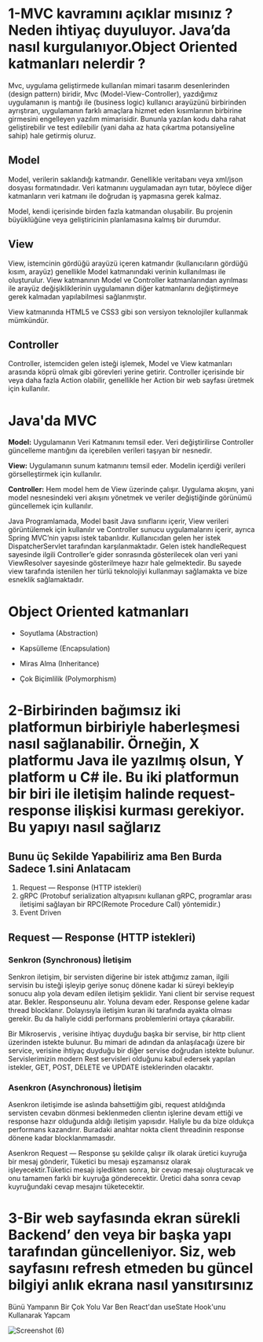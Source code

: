 # 1-MVC kavramını açıklar mısınız ? Neden ihtiyaç duyuluyor. Java’da nasıl kurgulanıyor.Object Oriented katmanları nelerdir ? 

Mvc, uygulama geliştirmede kullanılan mimari tasarım desenlerinden (design pattern) biridir,
Mvc (Model-View-Controller), yazdığımız uygulamanın iş mantığı ile (business logic) kullanıcı arayüzünü birbirinden ayrıştıran, uygulamanın farklı amaçlara hizmet eden kısımlarının birbirine girmesini engelleyen yazılım mimarisidir. Bununla yazılan kodu daha rahat geliştirebilir ve test edilebilir (yani daha az hata çıkartma potansiyeline sahip) hale getirmiş oluruz.

## Model
Model, verilerin saklandığı katmandır. Genellikle veritabanı veya xml/json dosyası formatındadır. Veri katmanını uygulamadan ayrı tutar, böylece diğer katmanların veri katmanı ile doğrudan iş yapmasına gerek kalmaz.

Model, kendi içerisinde birden fazla katmandan oluşabilir. Bu projenin büyüklüğüne veya geliştiricinin planlamasına kalmış bir durumdur.

## View
View, istemcinin gördüğü arayüzü içeren katmandır (kullanıcıların gördüğü kısım, arayüz) genellikle Model katmanındaki verinin kullanılması ile oluşturulur. View katmanının Model ve Controller katmanlarından ayrılması ile arayüz değişikliklerinin uygulamanın diğer katmanlarını değiştirmeye gerek kalmadan yapılabilmesi sağlanmıştır.

View katmanında HTML5 ve CSS3 gibi son versiyon teknolojiler kullanmak mümkündür.

## Controller
Controller, istemciden gelen isteği işlemek, Model ve View katmanları arasında köprü olmak gibi görevleri yerine getirir. Controller içerisinde bir veya daha fazla Action olabilir, genellikle her Action bir web sayfası üretmek için kullanılır.


# Java'da MVC

**Model:** Uygulamanın Veri Katmanını temsil eder. Veri değiştirilirse Controller güncelleme mantığını da içerebilen verileri taşıyan bir nesnedir.

**View:** Uygulamanın sunum katmanını temsil eder. Modelin içerdiği verileri görselleştirmek için kullanılır.

**Controller:** Hem model hem de View üzerinde çalışır. Uygulama akışını, yani model nesnesindeki veri akışını yönetmek ve veriler değiştiğinde görünümü güncellemek için kullanılır.

Java Programlamada, Model basit Java sınıflarını içerir, View verileri görüntülemek için kullanılır ve Controller sunucu uygulamalarını içerir,
ayrıca Spring MVC’nin yapısı istek tabanlıdır. Kullanıcıdan gelen her istek DispatcherServlet tarafından karşılanmaktadır. Gelen istek  handleRequest sayesinde ilgili Controller’e gider sonrasında gösterilecek olan veri yani ViewResolver sayesinde gösterilmeye hazır hale gelmektedir. Bu sayede view tarafında istenilen her türlü teknolojiyi kullanmayı sağlamakta ve bize esneklik sağlamaktadır.

# Object Oriented katmanları 
- Soyutlama (Abstraction)
* Kapsülleme (Encapsulation)
+ Miras Alma (Inheritance)
- Çok Biçimlilik (Polymorphism)



# 2-Birbirinden bağımsız iki platformun birbiriyle haberleşmesi nasıl sağlanabilir. Örneğin, X platformu Java ile yazılmış olsun, Y platform u C# ile. Bu iki platformun bir biri ile iletişim halinde request-response ilişkisi kurması gerekiyor. Bu yapıyı nasıl sağlarız
## Bunu üç Sekilde Yapabiliriz ama Ben Burda Sadece 1.sini Anlatacam
1. Request — Response (HTTP istekleri)
2. gRPC (Protobuf serialization altyapısını kullanan gRPC, programlar arası iletişimi sağlayan bir RPC(Remote Procedure Call) yöntemidir.)
3. Event Driven

## Request — Response (HTTP istekleri)

### Senkron (Synchronous) İletişim

Senkron iletişim, bir servisten diğerine bir istek attığımız zaman, ilgili servisin bu isteği işleyip geriye sonuç dönene kadar ki süreyi bekleyip sonucu alıp yola devam edilen iletişim şeklidir. Yani client bir servise request atar. Bekler. Responseunu alır.  Yoluna devam eder. Response gelene kadar thread blocklanır. Dolayısıyla iletişim kuran iki tarafında ayakta olması gerekir. Bu da haliyle ciddi performans problemlerini ortaya çıkarabilir.

Bir Mikroservis , verisine ihtiyaç duyduğu başka bir servise, bir http client üzerinden istekte bulunur.
Bu mimari de adından da anlaşılacağı üzere bir service, verisine ihtiyaç duyduğu bir diğer servise doğrudan istekte bulunur. Servislerimizin modern Rest servisleri olduğunu kabul edersek yapılan istekler, GET, POST, DELETE ve UPDATE isteklerinden olacaktır.


### Asenkron (Asynchronous) İletişim

Asenkron iletişimde ise aslında bahsettiğim gibi, request atıldığında servisten cevabın dönmesi beklenmeden clientın işlerine devam ettiği ve response hazır olduğunda aldığı iletişim yapısıdır. Haliyle bu da bize oldukça performans kazandırır. Buradaki anahtar nokta client threadinin response dönene kadar blocklanmamasdır.

Asenkron Request — Response şu şekilde çalışır ilk olarak üretici kuyruğa bir mesaj gönderir,
Tüketici bu mesajı eşzamansız olarak işleyecektir.Tüketici mesajı işledikten sonra, bir cevap mesajı oluşturacak ve onu tamamen farklı bir kuyruğa gönderecektir. Üretici daha sonra cevap kuyruğundaki cevap mesajını tüketecektir.




# 3-Bir web sayfasında ekran sürekli Backend’ den veya bir başka yapı tarafından güncelleniyor. Siz, web sayfasını refresh etmeden bu güncel bilgiyi anlık ekrana nasıl yansıtırsınız

Bünü Yampanın Bir Çok Yolu Var Ben React'dan useState Hook'unu  Kullanarak Yapcam



![Screenshot (6)](https://user-images.githubusercontent.com/77425377/206822787-2cca3324-15ed-4cf4-aea3-aaf7b05439ed.png)






